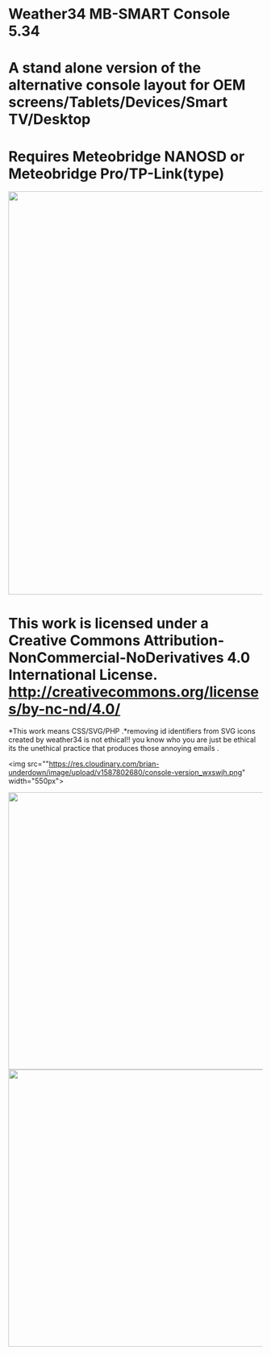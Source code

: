 # Weather34 MB-SMART Console 5.34
# A stand alone version of the alternative console layout for OEM screens/Tablets/Devices/Smart TV/Desktop
# Requires Meteobridge NANOSD or Meteobridge Pro/TP-Link(type)
 
 
 <img src="https://camo.githubusercontent.com/1aa7f3160206dcbd54e17382fc86253121f8704b/68747470733a2f2f7265732e636c6f7564696e6172792e636f6d2f627269616e2d756e646572646f776e2f696d6167652f75706c6f61642f76313538323533313331302f5765617468657233342d736d6172742d636f6e736f6c652e706e67" width="800px">
 
 
# This work is licensed under a Creative Commons Attribution-NonCommercial-NoDerivatives 4.0 International License. http://creativecommons.org/licenses/by-nc-nd/4.0/
*This work means CSS/SVG/PHP .*removing id identifiers from SVG icons created by weather34 is not ethical!! you know who you are just be ethical its the unethical practice that produces those annoying emails .


<img src=""https://res.cloudinary.com/brian-underdown/image/upload/v1587802680/console-version_wxswjh.png" width="550px">


<img src="https://res.cloudinary.com/brian-underdown/image/upload/v1587802982/Screenshot_at_Apr_25_11-22-43_ixsyda.png" width="550px">

<img src="https://res.cloudinary.com/brian-underdown/image/upload/v1587802883/weather34-smart-tv_nj2vht.png" width="550px">

